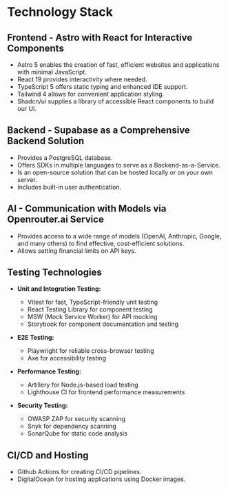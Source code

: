 # Technology Stack

## Frontend - Astro with React for Interactive Components

- Astro 5 enables the creation of fast, efficient websites and applications with minimal JavaScript.
- React 19 provides interactivity where needed.
- TypeScript 5 offers static typing and enhanced IDE support.
- Tailwind 4 allows for convenient application styling.
- Shadcn/ui supplies a library of accessible React components to build our UI.

## Backend - Supabase as a Comprehensive Backend Solution

- Provides a PostgreSQL database.
- Offers SDKs in multiple languages to serve as a Backend-as-a-Service.
- Is an open-source solution that can be hosted locally or on your own server.
- Includes built-in user authentication.

## AI - Communication with Models via Openrouter.ai Service

- Provides access to a wide range of models (OpenAI, Anthropic, Google, and many others) to find effective, cost-efficient solutions.
- Allows setting financial limits on API keys.

## Testing Technologies

- **Unit and Integration Testing:**
  - Vitest for fast, TypeScript-friendly unit testing
  - React Testing Library for component testing
  - MSW (Mock Service Worker) for API mocking
  - Storybook for component documentation and testing

- **E2E Testing:**
  - Playwright for reliable cross-browser testing
  - Axe for accessibility testing

- **Performance Testing:**
  - Artillery for Node.js-based load testing
  - Lighthouse CI for frontend performance measurements

- **Security Testing:**
  - OWASP ZAP for security scanning
  - Snyk for dependency scanning
  - SonarQube for static code analysis

## CI/CD and Hosting

- Github Actions for creating CI/CD pipelines.
- DigitalOcean for hosting applications using Docker images.
